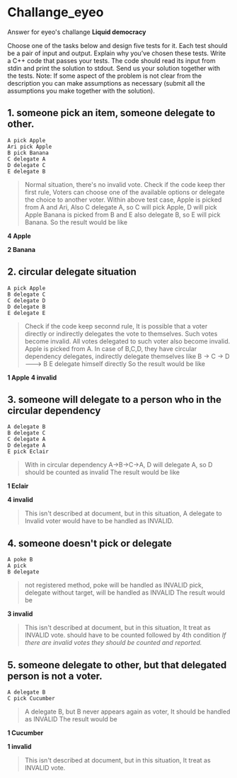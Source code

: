 # Challange_eyeo

Answer for eyeo's challange <b>Liquid democracy</b>

Choose one of the tasks below and design five tests for it. Each test should be a pair of input
and output. Explain why you’ve chosen these tests. Write a C++ code that passes your tests.
The code should read its input from stdin and print the solution to stdout. Send us your solution
together with the tests.
Note: If some aspect of the problem is not clear from the description you can make
assumptions as necessary (submit all the assumptions you make together with the solution).


## 1. someone pick an item, someone delegate to other.

~~~
A pick Apple
Ari pick Apple
B pick Banana
C delegate A
D delegate C
E delegate B
~~~

> Normal situation, there's no invalid vote. Check if the code keep ther first rule,
Voters can choose one of the available options or delegate the choice to another voter.
Within above test case, Apple is picked from A and Ari, Also C delegate A, so C will pick Apple, D will pick Apple
Banana is picked from B and E also delegate B, so E will pick Banana.
So the result would be like

<b>4 Apple</b>

<b>2 Banana</b>


## 2. circular delegate situation

~~~
A pick Apple
B delegate C
C delegate D
D delegate B
E delegate E
~~~


> Check if the code keep seconnd rule, 
It is possible that a voter directly or indirectly delegates the vote to themselves. 
Such votes become invalid. All votes delegated to such voter also become invalid.
Apple is picked from A.
In case of B,C,D, they have circular dependency delegates, indirectly delegate themselves like
B -> C -> D ---> B
E delegate himself directly
So the result would be like

<b>1 Apple</b>
<b>4 invalid</b>

## 3. someone will delegate to a person who in the circular dependency

~~~
A delegate B
B delegate C
C delegate A
D delegate A
E pick Eclair
~~~

> With in circular dependency A->B->C->A, D will delegate A, so D should be counted as invalid
The result would be like

<b>1 Eclair</b>

<b>4 invalid</b>

> This isn't described at document, but in this situation, A delegate to Invalid voter would have to be handled as INVALID.

## 4. someone doesn't pick or delegate

~~~
A poke B
A pick
B delegate
~~~

> not registered method, poke will be handled as INVALID
pick, delegate without target, will be handled as INVALID
The result would be

<b>3 invalid</b>

> This isn't described at document, but in this situation, It treat as INVALID vote. 
should have to be counted followed by 4th condition
<i>If there are invalid votes they should be counted and reported.</i>

## 5. someone delegate to other, but that delegated person is not a voter.

~~~
A delegate B
C pick Cucumber
~~~

> A delegate B, but B never appears again as voter,
It should be handled as INVALID
The result would be

<b>1 Cucumber</b>

<b>1 invalid</b>

> This isn't described at document, but in this situation, It treat as INVALID vote.
